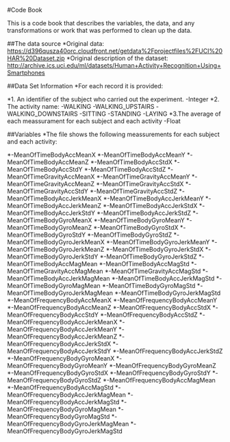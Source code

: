 #Code Book

This is a code book that describes the variables, the data, and any transformations or work that was performed to clean up the data.

##The data source
*Original data: https://d396qusza40orc.cloudfront.net/getdata%2Fprojectfiles%2FUCI%20HAR%20Dataset.zip 
*Original description of the dataset: http://archive.ics.uci.edu/ml/datasets/Human+Activity+Recognition+Using+Smartphones

##Data Set Information
*For each record it is provided:

*1. An identifier of the subject who carried out the experiment.
  -Integer
*2. The activity name:
  -WALKING
  -WALKING_UPSTAIRS
  -WALKING_DOWNSTAIRS
  -SITTING
  -STANDING
  -LAYING
*3.The average of each meassurament for each subject and each activity
  -Float

##Variables
*The file shows the following meassurements for each subject and each activity:

*-MeanOfTimeBodyAccMeanX
*-MeanOfTimeBodyAccMeanY
*-MeanOfTimeBodyAccMeanZ
*-MeanOfTimeBodyAccStdX
*-MeanOfTimeBodyAccStdY
*-MeanOfTimeBodyAccStdZ
*-MeanOfTimeGravityAccMeanX
*-MeanOfTimeGravityAccMeanY
*-MeanOfTimeGravityAccMeanZ
*-MeanOfTimeGravityAccStdX
*-MeanOfTimeGravityAccStdY
*-MeanOfTimeGravityAccStdZ
*-MeanOfTimeBodyAccJerkMeanX
*-MeanOfTimeBodyAccJerkMeanY
*-MeanOfTimeBodyAccJerkMeanZ
*-MeanOfTimeBodyAccJerkStdX
*-MeanOfTimeBodyAccJerkStdY
*-MeanOfTimeBodyAccJerkStdZ
*-MeanOfTimeBodyGyroMeanX
*-MeanOfTimeBodyGyroMeanY
*-MeanOfTimeBodyGyroMeanZ
*-MeanOfTimeBodyGyroStdX
*-MeanOfTimeBodyGyroStdY
*-MeanOfTimeBodyGyroStdZ
*-MeanOfTimeBodyGyroJerkMeanX
*-MeanOfTimeBodyGyroJerkMeanY
*-MeanOfTimeBodyGyroJerkMeanZ
*-MeanOfTimeBodyGyroJerkStdX
*-MeanOfTimeBodyGyroJerkStdY
*-MeanOfTimeBodyGyroJerkStdZ
*-MeanOfTimeBodyAccMagMean
*-MeanOfTimeBodyAccMagStd
*-MeanOfTimeGravityAccMagMean
*-MeanOfTimeGravityAccMagStd
*-MeanOfTimeBodyAccJerkMagMean
*-MeanOfTimeBodyAccJerkMagStd
*-MeanOfTimeBodyGyroMagMean
*-MeanOfTimeBodyGyroMagStd
*-MeanOfTimeBodyGyroJerkMagMean
*-MeanOfTimeBodyGyroJerkMagStd
*-MeanOfFrequencyBodyAccMeanX
*-MeanOfFrequencyBodyAccMeanY
*-MeanOfFrequencyBodyAccMeanZ
*-MeanOfFrequencyBodyAccStdX
*-MeanOfFrequencyBodyAccStdY
*-MeanOfFrequencyBodyAccStdZ
*-MeanOfFrequencyBodyAccJerkMeanX
*-MeanOfFrequencyBodyAccJerkMeanY
*-MeanOfFrequencyBodyAccJerkMeanZ
*-MeanOfFrequencyBodyAccJerkStdX
*-MeanOfFrequencyBodyAccJerkStdY
*-MeanOfFrequencyBodyAccJerkStdZ
*-MeanOfFrequencyBodyGyroMeanX
*-MeanOfFrequencyBodyGyroMeanY
*-MeanOfFrequencyBodyGyroMeanZ
*-MeanOfFrequencyBodyGyroStdX
*-MeanOfFrequencyBodyGyroStdY
*-MeanOfFrequencyBodyGyroStdZ
*-MeanOfFrequencyBodyAccMagMean
*-MeanOfFrequencyBodyAccMagStd
*-MeanOfFrequencyBodyAccJerkMagMean
*-MeanOfFrequencyBodyAccJerkMagStd
*-MeanOfFrequencyBodyGyroMagMean
*-MeanOfFrequencyBodyGyroMagStd
*-MeanOfFrequencyBodyGyroJerkMagMean
*-MeanOfFrequencyBodyGyroJerkMagStd
